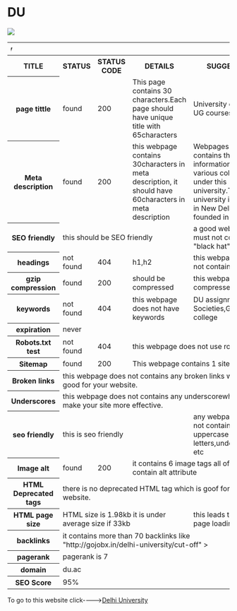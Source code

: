 # DU
<html>
<img src="https://upload.wikimedia.org/wikipedia/en/8/84/University_of_Delhi.png">
<table>
<tr>
<th colspan="5"><marquee direction="right">Delhi University</marquee></th>
</tr><tr>
<th>TITLE</th>
<th>STATUS</th>
<th>STATUS CODE</th>
<th>DETAILS</th>
<th>SUGGESTION</th>
</tr>
<tr>
<th>page tittle</th>
<td>found</td>
<td>200</td>
<td>This page contains 30 characters.Each page should have unique title with 65characters</td>
<td>University of Delhi for UG courses.</td>
</tr>
<tr>
<th>Meta description</th>
<td>found</td>
<td>200</td>
<td>this webpage contains 30characters in meta description, it should have 60characters in meta description</td>
<td>Webpages of this site contains the information about various colleges under this university.This university is located in New Delhi.It was founded in 1922. </td>
</tr>
<tr>
<th>SEO friendly</th>
<td colspan="3">this should be SEO friendly</td>
<td>a good webpage must not contain "black hat"</td>
</tr>
<tr>
<th>headings</th>
<td>not found</td>
<td>404</td>
<td>h1,h2</td>
<td>this webpage does not contains h1,h2</td>
</tr>
<tr>
<th>gzip compression</th>
<td>found</td>
<td>200</td>
<td>should be compressed</td>
<td>this webpage is compressed</td>
</tr>
<tr>
<th>keywords</th>
<td>not found</td>
<td>404</td>
<td>this webpage does not have keywords</td>
<td>DU assignments,DU Societies,Government college</td>
</tr>
<tr>
<th>expiration</th>
<td colspan="4">never</td>
</tr>
<tr>
<th>Robots.txt test</th>
<td>not found</td>
<td>404</td>
<td colspan="2">this webpage does not use robots.txt</td>
</tr>
<tr>
<th>Sitemap</th>
<td>found</td>
<td>200</td>
<td colspan="2">This webpage contains 1 sitemap</td>
</tr>
<tr>
<th>Broken links</th>
<td colspan="4">this webpage does not contains any broken links which is good for your website.</td>
</tr>
<tr>
<th>Underscores</th>
<td colspan="4">this webpage does not contains any underscorewhich will make your site more effective.</td>
</tr>
<tr>
<th>seo friendly</th>
<td colspan="3">this is seo friendly </td>
<td>any webpage must not contain uppercase letters,underscores etc</td>
</tr>
<tr>
<th>Image alt</th>
<td>found</td>
<td>200</td>
<td colspan="2">it contains 6 image tags  all of them contain alt attribute</td>
</tr>
<tr>
<th>HTML Deprecated tags</th>
<td colspan="4">there is no deprecated HTML tag which is goof for your website.</td>
</tr>
<tr>
<th>HTML page size</th>
<td colspan="3"> HTML size is 1.98kb it is under average size if 33kb</td>
<td>this leads to faster page loading</td>
</tr>
<tr>
<th>backlinks</th>
<td colspan="4">it contains more than 70 backlinks like "http://gojobx.in/delhi-university/cut-off" ></td>
</tr>
<tr>
<th>pagerank</th>
<td colspan="4"> pagerank is 7</td>
<tr>
<th>domain</th>
<td colspan="2">du.ac</td>
</tr>
<tr>
<th>SEO Score</th>
<td colspan="2">95%</td>
</tr>
</table>
</html>
To go to this website click----><a href="http://www.du.ac">Delhi University</a>
